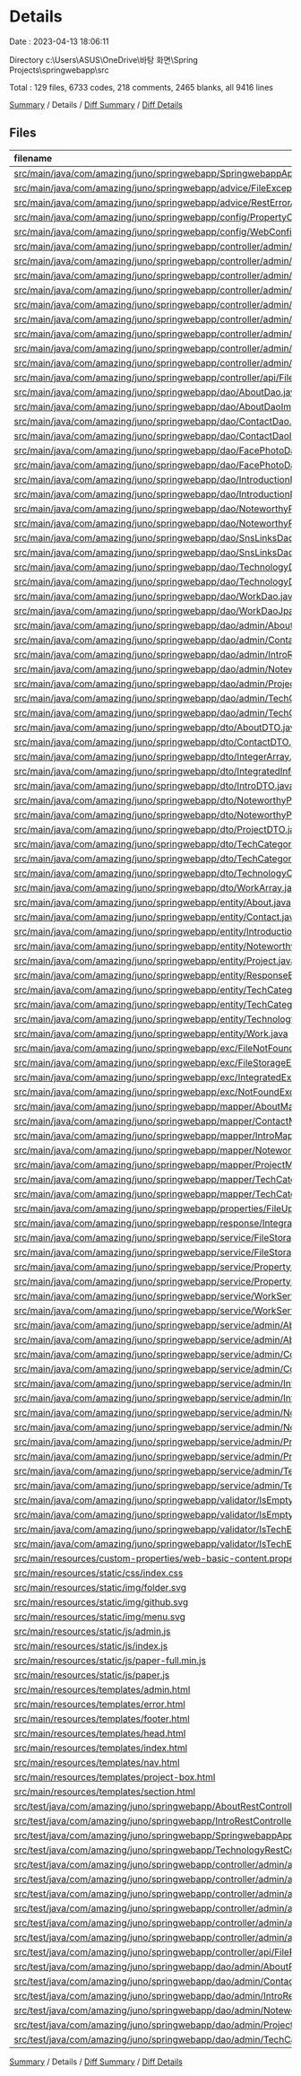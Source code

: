# Details

Date : 2023-04-13 18:06:11

Directory c:\\Users\\ASUS\\OneDrive\\바탕 화면\\Spring Projects\\springwebapp\\src

Total : 129 files,  6733 codes, 218 comments, 2465 blanks, all 9416 lines

[Summary](results.md) / Details / [Diff Summary](diff.md) / [Diff Details](diff-details.md)

## Files
| filename | language | code | comment | blank | total |
| :--- | :--- | ---: | ---: | ---: | ---: |
| [src/main/java/com/amazing/juno/springwebapp/SpringwebappApplication.java](/src/main/java/com/amazing/juno/springwebapp/SpringwebappApplication.java) | Java | 24 | 0 | 10 | 34 |
| [src/main/java/com/amazing/juno/springwebapp/advice/FileExceptionAdvice.java](/src/main/java/com/amazing/juno/springwebapp/advice/FileExceptionAdvice.java) | Java | 28 | 0 | 8 | 36 |
| [src/main/java/com/amazing/juno/springwebapp/advice/RestErrorAdvice.java](/src/main/java/com/amazing/juno/springwebapp/advice/RestErrorAdvice.java) | Java | 61 | 0 | 32 | 93 |
| [src/main/java/com/amazing/juno/springwebapp/config/PropertyConfig.java](/src/main/java/com/amazing/juno/springwebapp/config/PropertyConfig.java) | Java | 7 | 0 | 6 | 13 |
| [src/main/java/com/amazing/juno/springwebapp/config/WebConfig.java](/src/main/java/com/amazing/juno/springwebapp/config/WebConfig.java) | Java | 10 | 0 | 8 | 18 |
| [src/main/java/com/amazing/juno/springwebapp/controller/admin/AdminController.java](/src/main/java/com/amazing/juno/springwebapp/controller/admin/AdminController.java) | Java | 153 | 2 | 57 | 212 |
| [src/main/java/com/amazing/juno/springwebapp/controller/admin/ErrorController.java](/src/main/java/com/amazing/juno/springwebapp/controller/admin/ErrorController.java) | Java | 22 | 0 | 8 | 30 |
| [src/main/java/com/amazing/juno/springwebapp/controller/admin/MainController.java](/src/main/java/com/amazing/juno/springwebapp/controller/admin/MainController.java) | Java | 43 | 0 | 17 | 60 |
| [src/main/java/com/amazing/juno/springwebapp/controller/admin/api/AboutRestController.java](/src/main/java/com/amazing/juno/springwebapp/controller/admin/api/AboutRestController.java) | Java | 39 | 0 | 24 | 63 |
| [src/main/java/com/amazing/juno/springwebapp/controller/admin/api/ContactRestController.java](/src/main/java/com/amazing/juno/springwebapp/controller/admin/api/ContactRestController.java) | Java | 36 | 0 | 19 | 55 |
| [src/main/java/com/amazing/juno/springwebapp/controller/admin/api/IntroRestController.java](/src/main/java/com/amazing/juno/springwebapp/controller/admin/api/IntroRestController.java) | Java | 36 | 0 | 19 | 55 |
| [src/main/java/com/amazing/juno/springwebapp/controller/admin/api/NoteworthyProjectRestController.java](/src/main/java/com/amazing/juno/springwebapp/controller/admin/api/NoteworthyProjectRestController.java) | Java | 36 | 0 | 15 | 51 |
| [src/main/java/com/amazing/juno/springwebapp/controller/admin/api/ProjectRestController.java](/src/main/java/com/amazing/juno/springwebapp/controller/admin/api/ProjectRestController.java) | Java | 40 | 0 | 17 | 57 |
| [src/main/java/com/amazing/juno/springwebapp/controller/admin/api/TechnologyRestController.java](/src/main/java/com/amazing/juno/springwebapp/controller/admin/api/TechnologyRestController.java) | Java | 53 | 0 | 23 | 76 |
| [src/main/java/com/amazing/juno/springwebapp/controller/api/FileRestController.java](/src/main/java/com/amazing/juno/springwebapp/controller/api/FileRestController.java) | Java | 23 | 0 | 10 | 33 |
| [src/main/java/com/amazing/juno/springwebapp/dao/AboutDao.java](/src/main/java/com/amazing/juno/springwebapp/dao/AboutDao.java) | Java | 6 | 0 | 3 | 9 |
| [src/main/java/com/amazing/juno/springwebapp/dao/AboutDaoImpl.java](/src/main/java/com/amazing/juno/springwebapp/dao/AboutDaoImpl.java) | Java | 45 | 2 | 19 | 66 |
| [src/main/java/com/amazing/juno/springwebapp/dao/ContactDao.java](/src/main/java/com/amazing/juno/springwebapp/dao/ContactDao.java) | Java | 6 | 0 | 3 | 9 |
| [src/main/java/com/amazing/juno/springwebapp/dao/ContactDaoImpl.java](/src/main/java/com/amazing/juno/springwebapp/dao/ContactDaoImpl.java) | Java | 37 | 1 | 15 | 53 |
| [src/main/java/com/amazing/juno/springwebapp/dao/FacePhotoDao.java](/src/main/java/com/amazing/juno/springwebapp/dao/FacePhotoDao.java) | Java | 7 | 0 | 4 | 11 |
| [src/main/java/com/amazing/juno/springwebapp/dao/FacePhotoDaoImpl.java](/src/main/java/com/amazing/juno/springwebapp/dao/FacePhotoDaoImpl.java) | Java | 67 | 6 | 30 | 103 |
| [src/main/java/com/amazing/juno/springwebapp/dao/IntroductionDao.java](/src/main/java/com/amazing/juno/springwebapp/dao/IntroductionDao.java) | Java | 6 | 0 | 3 | 9 |
| [src/main/java/com/amazing/juno/springwebapp/dao/IntroductionDaoImpl.java](/src/main/java/com/amazing/juno/springwebapp/dao/IntroductionDaoImpl.java) | Java | 32 | 1 | 21 | 54 |
| [src/main/java/com/amazing/juno/springwebapp/dao/NoteworthyProjectDao.java](/src/main/java/com/amazing/juno/springwebapp/dao/NoteworthyProjectDao.java) | Java | 8 | 0 | 5 | 13 |
| [src/main/java/com/amazing/juno/springwebapp/dao/NoteworthyProjectDaoImpl.java](/src/main/java/com/amazing/juno/springwebapp/dao/NoteworthyProjectDaoImpl.java) | Java | 40 | 2 | 24 | 66 |
| [src/main/java/com/amazing/juno/springwebapp/dao/SnsLinksDao.java](/src/main/java/com/amazing/juno/springwebapp/dao/SnsLinksDao.java) | Java | 6 | 0 | 3 | 9 |
| [src/main/java/com/amazing/juno/springwebapp/dao/SnsLinksDaoImpl.java](/src/main/java/com/amazing/juno/springwebapp/dao/SnsLinksDaoImpl.java) | Java | 49 | 2 | 23 | 74 |
| [src/main/java/com/amazing/juno/springwebapp/dao/TechnologyDao.java](/src/main/java/com/amazing/juno/springwebapp/dao/TechnologyDao.java) | Java | 7 | 0 | 4 | 11 |
| [src/main/java/com/amazing/juno/springwebapp/dao/TechnologyDaoImpl.java](/src/main/java/com/amazing/juno/springwebapp/dao/TechnologyDaoImpl.java) | Java | 87 | 9 | 30 | 126 |
| [src/main/java/com/amazing/juno/springwebapp/dao/WorkDao.java](/src/main/java/com/amazing/juno/springwebapp/dao/WorkDao.java) | Java | 8 | 0 | 4 | 12 |
| [src/main/java/com/amazing/juno/springwebapp/dao/WorkDaoJpaImpl.java](/src/main/java/com/amazing/juno/springwebapp/dao/WorkDaoJpaImpl.java) | Java | 95 | 10 | 44 | 149 |
| [src/main/java/com/amazing/juno/springwebapp/dao/admin/AboutRepository.java](/com/amazing/juno/springwebapp/dao/AboutRepository.java) | Java | 14 | 0 | 6 | 20 |
| [src/main/java/com/amazing/juno/springwebapp/dao/admin/ContactRepository.java](/com/amazing/juno/springwebapp/dao/ContactRepository.java) | Java | 10 | 0 | 5 | 15 |
| [src/main/java/com/amazing/juno/springwebapp/dao/admin/IntroRepository.java](/com/amazing/juno/springwebapp/dao/IntroRepository.java) | Java | 12 | 0 | 6 | 18 |
| [src/main/java/com/amazing/juno/springwebapp/dao/admin/NoteworthyProjectRepository.java](/com/amazing/juno/springwebapp/dao/NoteworthyProjectRepository.java) | Java | 8 | 0 | 5 | 13 |
| [src/main/java/com/amazing/juno/springwebapp/dao/admin/ProjectRepository.java](/com/amazing/juno/springwebapp/dao/ProjectRepository.java) | Java | 7 | 0 | 5 | 12 |
| [src/main/java/com/amazing/juno/springwebapp/dao/admin/TechCategoryItemRepository.java](/com/amazing/juno/springwebapp/dao/TechCategoryItemRepository.java) | Java | 6 | 0 | 4 | 10 |
| [src/main/java/com/amazing/juno/springwebapp/dao/admin/TechCategoryRepository.java](/com/amazing/juno/springwebapp/dao/TechCategoryRepository.java) | Java | 8 | 0 | 9 | 17 |
| [src/main/java/com/amazing/juno/springwebapp/dto/AboutDTO.java](/src/main/java/com/amazing/juno/springwebapp/dto/AboutDTO.java) | Java | 37 | 0 | 14 | 51 |
| [src/main/java/com/amazing/juno/springwebapp/dto/ContactDTO.java](/src/main/java/com/amazing/juno/springwebapp/dto/ContactDTO.java) | Java | 21 | 0 | 13 | 34 |
| [src/main/java/com/amazing/juno/springwebapp/dto/IntegerArray.java](/src/main/java/com/amazing/juno/springwebapp/dto/IntegerArray.java) | Java | 14 | 0 | 9 | 23 |
| [src/main/java/com/amazing/juno/springwebapp/dto/IntegratedInfo.java](/src/main/java/com/amazing/juno/springwebapp/dto/IntegratedInfo.java) | Java | 117 | 6 | 55 | 178 |
| [src/main/java/com/amazing/juno/springwebapp/dto/IntroDTO.java](/src/main/java/com/amazing/juno/springwebapp/dto/IntroDTO.java) | Java | 32 | 0 | 14 | 46 |
| [src/main/java/com/amazing/juno/springwebapp/dto/NoteworthyProjectArray.java](/src/main/java/com/amazing/juno/springwebapp/dto/NoteworthyProjectArray.java) | Java | 18 | 0 | 11 | 29 |
| [src/main/java/com/amazing/juno/springwebapp/dto/NoteworthyProjectDTO.java](/src/main/java/com/amazing/juno/springwebapp/dto/NoteworthyProjectDTO.java) | Java | 17 | 0 | 8 | 25 |
| [src/main/java/com/amazing/juno/springwebapp/dto/ProjectDTO.java](/src/main/java/com/amazing/juno/springwebapp/dto/ProjectDTO.java) | Java | 16 | 0 | 17 | 33 |
| [src/main/java/com/amazing/juno/springwebapp/dto/TechCategoryDTO.java](/src/main/java/com/amazing/juno/springwebapp/dto/TechCategoryDTO.java) | Java | 22 | 0 | 8 | 30 |
| [src/main/java/com/amazing/juno/springwebapp/dto/TechCategoryItemDTO.java](/src/main/java/com/amazing/juno/springwebapp/dto/TechCategoryItemDTO.java) | Java | 23 | 0 | 12 | 35 |
| [src/main/java/com/amazing/juno/springwebapp/dto/TechnologyCategory.java](/src/main/java/com/amazing/juno/springwebapp/dto/TechnologyCategory.java) | Java | 23 | 0 | 10 | 33 |
| [src/main/java/com/amazing/juno/springwebapp/dto/WorkArray.java](/src/main/java/com/amazing/juno/springwebapp/dto/WorkArray.java) | Java | 16 | 0 | 16 | 32 |
| [src/main/java/com/amazing/juno/springwebapp/entity/About.java](/src/main/java/com/amazing/juno/springwebapp/entity/About.java) | Java | 48 | 0 | 14 | 62 |
| [src/main/java/com/amazing/juno/springwebapp/entity/Contact.java](/src/main/java/com/amazing/juno/springwebapp/entity/Contact.java) | Java | 44 | 0 | 16 | 60 |
| [src/main/java/com/amazing/juno/springwebapp/entity/Introduction.java](/src/main/java/com/amazing/juno/springwebapp/entity/Introduction.java) | Java | 41 | 0 | 17 | 58 |
| [src/main/java/com/amazing/juno/springwebapp/entity/NoteworthyProject.java](/src/main/java/com/amazing/juno/springwebapp/entity/NoteworthyProject.java) | Java | 37 | 0 | 12 | 49 |
| [src/main/java/com/amazing/juno/springwebapp/entity/Project.java](/src/main/java/com/amazing/juno/springwebapp/entity/Project.java) | Java | 37 | 0 | 13 | 50 |
| [src/main/java/com/amazing/juno/springwebapp/entity/ResponseError.java](/src/main/java/com/amazing/juno/springwebapp/entity/ResponseError.java) | Java | 14 | 0 | 6 | 20 |
| [src/main/java/com/amazing/juno/springwebapp/entity/TechCategory.java](/src/main/java/com/amazing/juno/springwebapp/entity/TechCategory.java) | Java | 25 | 0 | 9 | 34 |
| [src/main/java/com/amazing/juno/springwebapp/entity/TechCategoryItem.java](/src/main/java/com/amazing/juno/springwebapp/entity/TechCategoryItem.java) | Java | 44 | 0 | 12 | 56 |
| [src/main/java/com/amazing/juno/springwebapp/entity/Technology.java](/src/main/java/com/amazing/juno/springwebapp/entity/Technology.java) | Java | 40 | 0 | 29 | 69 |
| [src/main/java/com/amazing/juno/springwebapp/entity/Work.java](/src/main/java/com/amazing/juno/springwebapp/entity/Work.java) | Java | 77 | 0 | 63 | 140 |
| [src/main/java/com/amazing/juno/springwebapp/exc/FileNotFoundException.java](/src/main/java/com/amazing/juno/springwebapp/exc/FileNotFoundException.java) | Java | 12 | 0 | 3 | 15 |
| [src/main/java/com/amazing/juno/springwebapp/exc/FileStorageException.java](/src/main/java/com/amazing/juno/springwebapp/exc/FileStorageException.java) | Java | 11 | 0 | 4 | 15 |
| [src/main/java/com/amazing/juno/springwebapp/exc/IntegratedExceptionMessage.java](/src/main/java/com/amazing/juno/springwebapp/exc/IntegratedExceptionMessage.java) | Java | 23 | 0 | 19 | 42 |
| [src/main/java/com/amazing/juno/springwebapp/exc/NotFoundException.java](/src/main/java/com/amazing/juno/springwebapp/exc/NotFoundException.java) | Java | 24 | 0 | 9 | 33 |
| [src/main/java/com/amazing/juno/springwebapp/mapper/AboutMapper.java](/src/main/java/com/amazing/juno/springwebapp/mapper/AboutMapper.java) | Java | 10 | 0 | 4 | 14 |
| [src/main/java/com/amazing/juno/springwebapp/mapper/ContactMapper.java](/src/main/java/com/amazing/juno/springwebapp/mapper/ContactMapper.java) | Java | 9 | 0 | 7 | 16 |
| [src/main/java/com/amazing/juno/springwebapp/mapper/IntroMapper.java](/src/main/java/com/amazing/juno/springwebapp/mapper/IntroMapper.java) | Java | 9 | 0 | 7 | 16 |
| [src/main/java/com/amazing/juno/springwebapp/mapper/NoteworthyProjectMapper.java](/src/main/java/com/amazing/juno/springwebapp/mapper/NoteworthyProjectMapper.java) | Java | 9 | 0 | 6 | 15 |
| [src/main/java/com/amazing/juno/springwebapp/mapper/ProjectMapper.java](/src/main/java/com/amazing/juno/springwebapp/mapper/ProjectMapper.java) | Java | 9 | 0 | 4 | 13 |
| [src/main/java/com/amazing/juno/springwebapp/mapper/TechCategoryItemMapper.java](/src/main/java/com/amazing/juno/springwebapp/mapper/TechCategoryItemMapper.java) | Java | 10 | 0 | 4 | 14 |
| [src/main/java/com/amazing/juno/springwebapp/mapper/TechCategoryMapper.java](/src/main/java/com/amazing/juno/springwebapp/mapper/TechCategoryMapper.java) | Java | 9 | 0 | 4 | 13 |
| [src/main/java/com/amazing/juno/springwebapp/properties/FileUploadProperties.java](/src/main/java/com/amazing/juno/springwebapp/properties/FileUploadProperties.java) | Java | 10 | 0 | 4 | 14 |
| [src/main/java/com/amazing/juno/springwebapp/response/IntegratedResponseMessage.java](/src/main/java/com/amazing/juno/springwebapp/response/IntegratedResponseMessage.java) | Java | 32 | 0 | 13 | 45 |
| [src/main/java/com/amazing/juno/springwebapp/service/FileStorageService.java](/src/main/java/com/amazing/juno/springwebapp/service/FileStorageService.java) | Java | 9 | 0 | 7 | 16 |
| [src/main/java/com/amazing/juno/springwebapp/service/FileStorageServiceImpl.java](/src/main/java/com/amazing/juno/springwebapp/service/FileStorageServiceImpl.java) | Java | 79 | 0 | 20 | 99 |
| [src/main/java/com/amazing/juno/springwebapp/service/PropertyService.java](/src/main/java/com/amazing/juno/springwebapp/service/PropertyService.java) | Java | 22 | 0 | 11 | 33 |
| [src/main/java/com/amazing/juno/springwebapp/service/PropertyServiceImpl.java](/src/main/java/com/amazing/juno/springwebapp/service/PropertyServiceImpl.java) | Java | 85 | 0 | 38 | 123 |
| [src/main/java/com/amazing/juno/springwebapp/service/WorkService.java](/src/main/java/com/amazing/juno/springwebapp/service/WorkService.java) | Java | 12 | 0 | 5 | 17 |
| [src/main/java/com/amazing/juno/springwebapp/service/WorkServiceImpl.java](/src/main/java/com/amazing/juno/springwebapp/service/WorkServiceImpl.java) | Java | 46 | 0 | 18 | 64 |
| [src/main/java/com/amazing/juno/springwebapp/service/admin/AboutService.java](/src/main/java/com/amazing/juno/springwebapp/service/admin/AboutService.java) | Java | 12 | 0 | 5 | 17 |
| [src/main/java/com/amazing/juno/springwebapp/service/admin/AboutServiceImpl.java](/src/main/java/com/amazing/juno/springwebapp/service/admin/AboutServiceImpl.java) | Java | 52 | 0 | 20 | 72 |
| [src/main/java/com/amazing/juno/springwebapp/service/admin/ContactService.java](/src/main/java/com/amazing/juno/springwebapp/service/admin/ContactService.java) | Java | 12 | 0 | 7 | 19 |
| [src/main/java/com/amazing/juno/springwebapp/service/admin/ContactServiceImpl.java](/src/main/java/com/amazing/juno/springwebapp/service/admin/ContactServiceImpl.java) | Java | 55 | 0 | 17 | 72 |
| [src/main/java/com/amazing/juno/springwebapp/service/admin/IntroService.java](/src/main/java/com/amazing/juno/springwebapp/service/admin/IntroService.java) | Java | 13 | 0 | 10 | 23 |
| [src/main/java/com/amazing/juno/springwebapp/service/admin/IntroServiceImpl.java](/src/main/java/com/amazing/juno/springwebapp/service/admin/IntroServiceImpl.java) | Java | 46 | 0 | 18 | 64 |
| [src/main/java/com/amazing/juno/springwebapp/service/admin/NoteworthyProjectService.java](/src/main/java/com/amazing/juno/springwebapp/service/admin/NoteworthyProjectService.java) | Java | 11 | 0 | 7 | 18 |
| [src/main/java/com/amazing/juno/springwebapp/service/admin/NoteworthyProjectServiceImpl.java](/src/main/java/com/amazing/juno/springwebapp/service/admin/NoteworthyProjectServiceImpl.java) | Java | 38 | 0 | 11 | 49 |
| [src/main/java/com/amazing/juno/springwebapp/service/admin/ProjectService.java](/src/main/java/com/amazing/juno/springwebapp/service/admin/ProjectService.java) | Java | 10 | 0 | 6 | 16 |
| [src/main/java/com/amazing/juno/springwebapp/service/admin/ProjectServiceImpl.java](/src/main/java/com/amazing/juno/springwebapp/service/admin/ProjectServiceImpl.java) | Java | 40 | 0 | 12 | 52 |
| [src/main/java/com/amazing/juno/springwebapp/service/admin/TechnologyService.java](/src/main/java/com/amazing/juno/springwebapp/service/admin/TechnologyService.java) | Java | 15 | 0 | 10 | 25 |
| [src/main/java/com/amazing/juno/springwebapp/service/admin/TechnologyServiceImpl.java](/src/main/java/com/amazing/juno/springwebapp/service/admin/TechnologyServiceImpl.java) | Java | 72 | 0 | 21 | 93 |
| [src/main/java/com/amazing/juno/springwebapp/validator/IsEmpty.java](/src/main/java/com/amazing/juno/springwebapp/validator/IsEmpty.java) | Java | 15 | 3 | 8 | 26 |
| [src/main/java/com/amazing/juno/springwebapp/validator/IsEmptyConstraintValidator.java](/src/main/java/com/amazing/juno/springwebapp/validator/IsEmptyConstraintValidator.java) | Java | 131 | 0 | 52 | 183 |
| [src/main/java/com/amazing/juno/springwebapp/validator/IsTechElemForm.java](/src/main/java/com/amazing/juno/springwebapp/validator/IsTechElemForm.java) | Java | 15 | 3 | 8 | 26 |
| [src/main/java/com/amazing/juno/springwebapp/validator/IsTechElemFormValidator.java](/src/main/java/com/amazing/juno/springwebapp/validator/IsTechElemFormValidator.java) | Java | 51 | 4 | 33 | 88 |
| [src/main/resources/custom-properties/web-basic-content.properties](/src/main/resources/custom-properties/web-basic-content.properties) | Properties | 19 | 1 | 1 | 21 |
| [src/main/resources/static/css/index.css](/src/main/resources/static/css/index.css) | CSS | 225 | 14 | 71 | 310 |
| [src/main/resources/static/img/folder.svg](/src/main/resources/static/img/folder.svg) | XML | 1 | 0 | 0 | 1 |
| [src/main/resources/static/img/github.svg](/src/main/resources/static/img/github.svg) | XML | 1 | 0 | 0 | 1 |
| [src/main/resources/static/img/menu.svg](/src/main/resources/static/img/menu.svg) | XML | 1 | 0 | 0 | 1 |
| [src/main/resources/static/js/admin.js](/src/main/resources/static/js/admin.js) | JavaScript | 523 | 18 | 212 | 753 |
| [src/main/resources/static/js/index.js](/src/main/resources/static/js/index.js) | JavaScript | 250 | 28 | 43 | 321 |
| [src/main/resources/static/js/paper-full.min.js](/src/main/resources/static/js/paper-full.min.js) | JavaScript | 1 | 31 | 0 | 32 |
| [src/main/resources/static/js/paper.js](/src/main/resources/static/js/paper.js) | JavaScript | 51 | 7 | 13 | 71 |
| [src/main/resources/templates/admin.html](/src/main/resources/templates/admin.html) | HTML | 335 | 25 | 49 | 409 |
| [src/main/resources/templates/error.html](/src/main/resources/templates/error.html) | HTML | 19 | 1 | 4 | 24 |
| [src/main/resources/templates/footer.html](/src/main/resources/templates/footer.html) | HTML | 12 | 0 | 1 | 13 |
| [src/main/resources/templates/head.html](/src/main/resources/templates/head.html) | HTML | 42 | 6 | 6 | 54 |
| [src/main/resources/templates/index.html](/src/main/resources/templates/index.html) | HTML | 354 | 34 | 38 | 426 |
| [src/main/resources/templates/nav.html](/src/main/resources/templates/nav.html) | HTML | 60 | 1 | 1 | 62 |
| [src/main/resources/templates/project-box.html](/src/main/resources/templates/project-box.html) | HTML | 26 | 0 | 10 | 36 |
| [src/main/resources/templates/section.html](/src/main/resources/templates/section.html) | HTML | 27 | 0 | 2 | 29 |
| [src/test/java/com/amazing/juno/springwebapp/AboutRestControllerIntegrationTest.java](/src/test/java/com/amazing/juno/springwebapp/AboutRestControllerIntegrationTest.java) | Java | 191 | 0 | 65 | 256 |
| [src/test/java/com/amazing/juno/springwebapp/IntroRestControllerIntegrationTest.java](/src/test/java/com/amazing/juno/springwebapp/IntroRestControllerIntegrationTest.java) | Java | 167 | 0 | 60 | 227 |
| [src/test/java/com/amazing/juno/springwebapp/SpringwebappApplicationTests.java](/src/test/java/com/amazing/juno/springwebapp/SpringwebappApplicationTests.java) | Java | 9 | 0 | 5 | 14 |
| [src/test/java/com/amazing/juno/springwebapp/TechnologyRestControllerIntegrationTest.java](/src/test/java/com/amazing/juno/springwebapp/TechnologyRestControllerIntegrationTest.java) | Java | 293 | 1 | 108 | 402 |
| [src/test/java/com/amazing/juno/springwebapp/controller/admin/api/AboutRestControllerTest.java](/src/test/java/com/amazing/juno/springwebapp/controller/admin/api/AboutRestControllerTest.java) | Java | 134 | 0 | 39 | 173 |
| [src/test/java/com/amazing/juno/springwebapp/controller/admin/api/ContactRestControllerTest.java](/src/test/java/com/amazing/juno/springwebapp/controller/admin/api/ContactRestControllerTest.java) | Java | 78 | 0 | 23 | 101 |
| [src/test/java/com/amazing/juno/springwebapp/controller/admin/api/IntroRestControllerTest.java](/src/test/java/com/amazing/juno/springwebapp/controller/admin/api/IntroRestControllerTest.java) | Java | 116 | 0 | 45 | 161 |
| [src/test/java/com/amazing/juno/springwebapp/controller/admin/api/NoteworthyProjectRestControllerTest.java](/src/test/java/com/amazing/juno/springwebapp/controller/admin/api/NoteworthyProjectRestControllerTest.java) | Java | 75 | 0 | 17 | 92 |
| [src/test/java/com/amazing/juno/springwebapp/controller/admin/api/ProjectRestControllerTest.java](/src/test/java/com/amazing/juno/springwebapp/controller/admin/api/ProjectRestControllerTest.java) | Java | 79 | 0 | 33 | 112 |
| [src/test/java/com/amazing/juno/springwebapp/controller/admin/api/TechnologyRestControllerTest.java](/src/test/java/com/amazing/juno/springwebapp/controller/admin/api/TechnologyRestControllerTest.java) | Java | 112 | 0 | 38 | 150 |
| [src/test/java/com/amazing/juno/springwebapp/controller/api/FileRestControllerTest.java](/src/test/java/com/amazing/juno/springwebapp/controller/api/FileRestControllerTest.java) | Java | 27 | 0 | 11 | 38 |
| [src/test/java/com/amazing/juno/springwebapp/dao/admin/AboutRepositoryTest.java](/src/test/java/com/amazing/juno/springwebapp/dao/admin/AboutRepositoryTest.java) | Java | 89 | 0 | 41 | 130 |
| [src/test/java/com/amazing/juno/springwebapp/dao/admin/ContactRepositoryTest.java](/src/test/java/com/amazing/juno/springwebapp/dao/admin/ContactRepositoryTest.java) | Java | 84 | 0 | 34 | 118 |
| [src/test/java/com/amazing/juno/springwebapp/dao/admin/IntroRepositoryTest.java](/src/test/java/com/amazing/juno/springwebapp/dao/admin/IntroRepositoryTest.java) | Java | 84 | 0 | 27 | 111 |
| [src/test/java/com/amazing/juno/springwebapp/dao/admin/NoteworthyProjectRepositoryTest.java](/src/test/java/com/amazing/juno/springwebapp/dao/admin/NoteworthyProjectRepositoryTest.java) | Java | 88 | 0 | 33 | 121 |
| [src/test/java/com/amazing/juno/springwebapp/dao/admin/ProjectRepositoryTest.java](/src/test/java/com/amazing/juno/springwebapp/dao/admin/ProjectRepositoryTest.java) | Java | 92 | 0 | 32 | 124 |
| [src/test/java/com/amazing/juno/springwebapp/dao/admin/TechCategoryRepositoryTest.java](/src/test/java/com/amazing/juno/springwebapp/dao/admin/TechCategoryRepositoryTest.java) | Java | 105 | 0 | 45 | 150 |

[Summary](results.md) / Details / [Diff Summary](diff.md) / [Diff Details](diff-details.md)